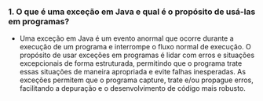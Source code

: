 ### 1. O que é uma exceção em Java e qual é o propósito de usá-las em programas?

* Uma exceção em Java é um evento anormal que ocorre durante a execução de um programa e interrompe o fluxo normal de execução. O propósito de usar exceções em programas é lidar com erros e situações excepcionais de forma estruturada, permitindo que o programa trate essas situações de maneira apropriada e evite falhas inesperadas. As exceções permitem que o programa capture, trate e/ou propague erros, facilitando a depuração e o desenvolvimento de código mais robusto.